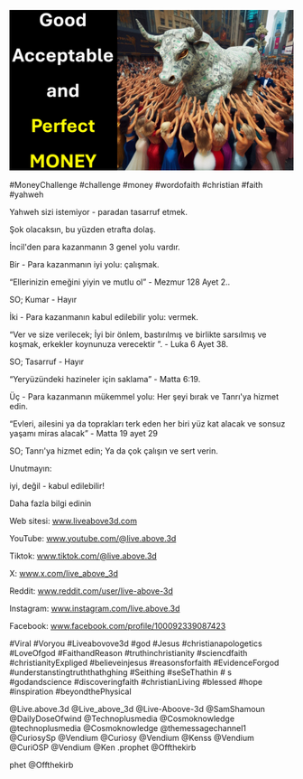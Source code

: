 ![Video cover image](../cover.jpg "cover photo")

#MoneyChallenge #challenge #money #wordofaith #christian #faith #yahweh

Yahweh sizi istemiyor - paradan tasarruf etmek.

Şok olacaksın, bu yüzden etrafta dolaş.

İncil'den para kazanmanın 3 genel yolu vardır.

Bir - Para kazanmanın iyi yolu: çalışmak.

“Ellerinizin emeğini yiyin ve mutlu ol” - Mezmur 128 Ayet 2..

SO; Kumar - Hayır

İki - Para kazanmanın kabul edilebilir yolu: vermek.

“Ver ve size verilecek; İyi bir önlem, bastırılmış ve birlikte sarsılmış ve koşmak, erkekler koynunuza verecektir ”. - Luka 6 Ayet 38.

SO; Tasarruf - Hayır

“Yeryüzündeki hazineler için saklama” - Matta 6:19.

Üç - Para kazanmanın mükemmel yolu: Her şeyi bırak ve Tanrı'ya hizmet edin.

“Evleri, ailesini ya da toprakları terk eden her biri yüz kat alacak ve sonsuz yaşamı miras alacak” - Matta 19 ayet 29

SO; Tanrı'ya hizmet edin; Ya da çok çalışın ve sert verin.

Unutmayın:

iyi, değil - kabul edilebilir!

Daha fazla bilgi edinin

Web sitesi: www.liveabove3d.com

YouTube: www.youtube.com/@live.above.3d

Tiktok: www.tiktok.com/@live.above.3d

X: www.x.com/live_above_3d

Reddit: www.reddit.com/user/live-above-3d

Instagram: www.instagram.com/live.above.3d

Facebook: www.facebook.com/profile/100092339087423

#Viral #Voryou #Liveabovove3d #god #Jesus #christianapologetics #LoveOfgod #FaithandReason #truthinchristianity #sciencdfaith #christianityExpliged #believeinjesus #reasonsforfaith #EvidenceForgod #understanstingtruththathghing #Seithing #seSeThathin # s #godandscience #discoveringfaith #christianLiving #blessed #hope #inspiration #beyondthePhysical  

@Live.above.3d @Live_above_3d @Live-Aboove-3d @SamShamoun @DailyDoseOfwind @Technoplusmedia @Cosmoknowledge @technoplusmedia @Cosmoknowledge @themessagechannel1 @CuriosySp @Vendium @Curiosy @Vendium @Kenss @Vendium @CuriOSP @Vendium @Ken .prophet @Offthekirb

phet @Offthekirb
